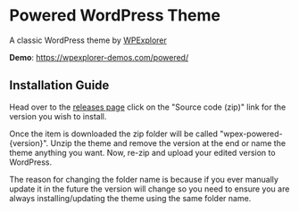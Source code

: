 # Powered WordPress Theme
A classic WordPress theme by [WPExplorer](https://www.wpexplorer.com/)

**Demo**: https://wpexplorer-demos.com/powered/

## Installation Guide
Head over to the [releases page](https://github.com/wpexplorer/wpex-powered/releases) click on the "Source code (zip)" link for the version you wish to install.

Once the item is downloaded the zip folder will be called "wpex-powered-{version}". Unzip the theme and remove the version at the end or name the theme anything you want. Now, re-zip and upload your edited version to WordPress.

The reason for changing the folder name is because if you ever manually update it in the future the version will change so you need to ensure you are always installing/updating the theme using the same folder name.
